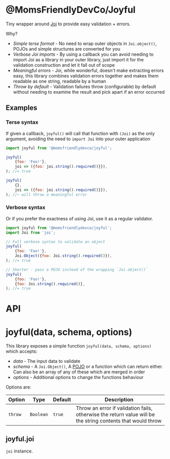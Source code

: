 @MomsFriendlyDevCo/Joyful
=========================
Tiny wrapper around [Joi](https://joi.dev/api) to provide easy validation + errors.

Why?

* *Simple terse format* - No need to wrap outer objects in `Joi.object()`, POJOs and simple structures are converted for you
* *Verbose Joi imports* - By using a callback you can avoid needing to import Joi as a library in your outer library, just import it for the validation construction and let it fall out of scope
* *Meaningful errors* - Joi, while wonderful, doesn't make extracting errors easy, this library combines validation errors together and makes them readable as one string, readable by a human
* *Throw by default* - Validation failures throw (configurable) by default without needing to examine the result and pick apart if an error occurred


Examples
--------

### Terse syntax
If given a callback, `joyful()` will call that function with `(Joi)` as the only argument, avoiding the need to `import Joi` into your outer application

```javascript
import joyful from '@momsfriendlydevco/joyful';

joyful(
    {foo: 'Foo!'},
    joi => ({foo: joi.string().required()}}),
); //= true

joyful(
    {},
    joi => ({foo: joi.string().required()}}),
); //~ will throw a meaningful error
```

### Verbose syntax
Or if you prefer the exactness of using Joi, use it as a regular validator.

```javascript
import joyful from '@momsfriendlydevco/joyful';
import Joi from 'joi';

// Full verbose syntax to validate an object
joyful(
    {foo: 'Foo!'},
    Joi.Object({foo: Joi.string().required()}),
); //= true

// Shorter - pass a POJO instead of the wrapping `Joi.object()`
joyful(
    {foo: 'Foo!'},
    {foo: Joi.string().required()},
); //= true
```


API
===

joyful(data, schema, options)
=============================
This library exposes a simple function `joyful(data, schema, options)` which accepts:

* _data_ - The input data to validate
* _schema_ - A `Joi.Object()`, A [POJO](https://www.wikiwand.com/en/Plain_Old_Java_Object) or a function which can return either. Can also be an array of any of these which are merged in order
* _options_ - Additional options to change the functions behaviour

Options are:

| Option  | Type      | Default | Description                                                                                                 |
|---------|-----------|---------|-------------------------------------------------------------------------------------------------------------|
| `throw` | `Boolean` | `true`  | Throw an error if validation fails, otherwise the return value will be the string contents that would throw |


joyful.joi
----------
`joi` instance.
